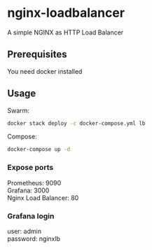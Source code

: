 # nginx-loadbalancer
A simple NGINX as HTTP Load Balancer

## Prerequisites

You need docker installed

## Usage

Swarm:

```bash
docker stack deploy -c docker-compose.yml lb
```

Compose:

```bash
docker-compose up -d
```

### Expose ports

Prometheus: 9090 \
Grafana: 3000 \
Nginx Load Balancer: 80

### Grafana login

user: admin \
password: nginxlb